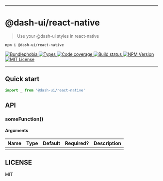 <hr/>

# @dash-ui/react-native

> Use your @dash-ui styles in react-native

```sh
npm i @dash-ui/react-native
```

<p>
  <a href="https://bundlephobia.com/result?p=@dash-ui/react-native">
    <img alt="Bundlephobia" src="https://img.shields.io/bundlephobia/minzip/@dash-ui/react-native?style=for-the-badge&labelColor=24292e">
  </a>
  <a aria-label="Types" href="https://www.npmjs.com/package/@dash-ui/react-native">
    <img alt="Types" src="https://img.shields.io/npm/types/@dash-ui/react-native?style=for-the-badge&labelColor=24292e">
  </a>
  <a aria-label="Code coverage report" href="https://codecov.io/gh/dash-ui/react-native">
    <img alt="Code coverage" src="https://img.shields.io/codecov/c/gh/dash-ui/react-native?style=for-the-badge&labelColor=24292e">
  </a>
  <a aria-label="Build status" href="https://github.com/dash-ui/react-native/actions/workflows/release.yml">
    <img alt="Build status" src="https://img.shields.io/github/workflow/status/dash-ui/react-native/release/main?style=for-the-badge&labelColor=24292e">
  </a>
  <a aria-label="NPM version" href="https://www.npmjs.com/package/@dash-ui/react-native">
    <img alt="NPM Version" src="https://img.shields.io/npm/v/@dash-ui/react-native?style=for-the-badge&labelColor=24292e">
  </a>
  <a aria-label="License" href="https://jaredlunde.mit-license.org/">
    <img alt="MIT License" src="https://img.shields.io/npm/l/@dash-ui/react-native?style=for-the-badge&labelColor=24292e">
  </a>
</p>

---

## Quick start

```js
import _ from '@dash-ui/react-native'
```

## API

### someFunction()

#### Arguments

| Name | Type | Default | Required? | Description |
| ---- | ---- | ------- | --------- | ----------- |
|      |      |         |           |             |

## LICENSE

MIT
